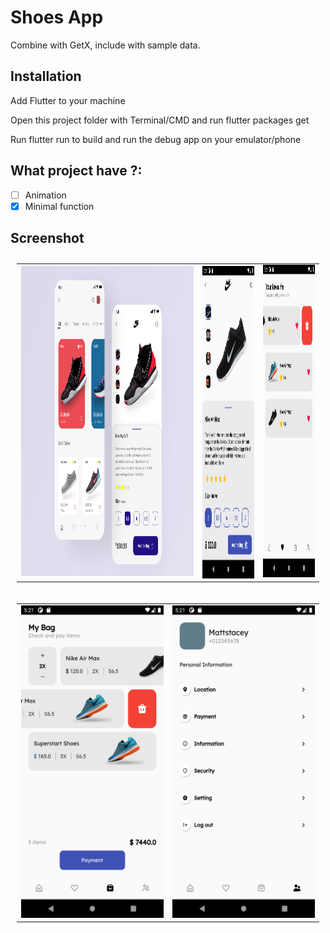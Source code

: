 # Shoes App

Combine with GetX, include with sample data.

## Installation
Add Flutter to your machine

Open this project folder with Terminal/CMD and run flutter packages get

Run flutter run to build and run the debug app on your emulator/phone

## What project have ?:
- [ ] Animation
- [X] Minimal function
## Screenshot

<table style="padding:10px">
  <tr>
    <td> <img src="./screenshots/1.png"  alt="1" width = 1000px height = 496px ></td>
   <td><img src="./screenshots/shoes_detail.png" align="right" alt="2" width = 300px height = 500px></td>
   <td><img src="./screenshots/favourite_page.png" alt="3" width = 300px height = 500></td>
  </tr>
</table>

<table style="padding:10px">
  <tr>
      <td><img src="./screenshots/bag_page.png" alt="4" width = 300px height = 500></td>
    <td><img src="./screenshots/profile_page.png" alt="5" width = 300px height = 500></td>
  </tr>
</table>
